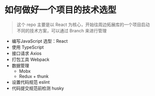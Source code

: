 # 如何做好一个项目的技术选型
> 这个 repo 主要是以 React 为核心，开始往周边拓展库的一个项目启动\
> 不同的技术方案，可以通过 Branch 来进行管理

- 编写JavaScript 选型：React
- 使用 TypeScript
- 接口请求 Axios
- 打包工具 Webpack 
- 数据管理
    - Mobx 
    - Redux + thunk
- 设置代码规范 eslint
- 代码提交规范前检测 husky